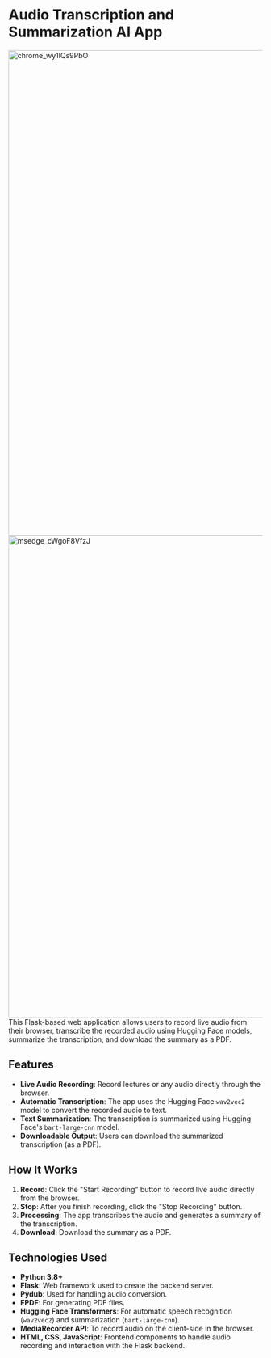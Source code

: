 # Audio Transcription and Summarization AI App
<img width="960" alt="chrome_wy1lQs9PbO" src="https://github.com/user-attachments/assets/1655c54e-8e1f-4c8a-8b5e-865c682c9885">
<img width="954" alt="msedge_cWgoF8VfzJ" src="https://github.com/user-attachments/assets/4b3d1920-a490-4224-a9a9-d3c5e70ed25c">
This Flask-based web application allows users to record live audio from their browser, transcribe the recorded audio using Hugging Face models, summarize the transcription, and download the summary as a PDF.

## Features
- **Live Audio Recording**: Record lectures or any audio directly through the browser.
- **Automatic Transcription**: The app uses the Hugging Face `wav2vec2` model to convert the recorded audio to text.
- **Text Summarization**: The transcription is summarized using Hugging Face's `bart-large-cnn` model.
- **Downloadable Output**: Users can download the summarized transcription (as a PDF).

## How It Works
1. **Record**: Click the "Start Recording" button to record live audio directly from the browser.
2. **Stop**: After you finish recording, click the "Stop Recording" button.
3. **Processing**: The app transcribes the audio and generates a summary of the transcription.
4. **Download**: Download the summary as a PDF.

## Technologies Used
- **Python 3.8+**
- **Flask**: Web framework used to create the backend server.
- **Pydub**: Used for handling audio conversion.
- **FPDF**: For generating PDF files.
- **Hugging Face Transformers**: For automatic speech recognition (`wav2vec2`) and summarization (`bart-large-cnn`).
- **MediaRecorder API**: To record audio on the client-side in the browser.
- **HTML, CSS, JavaScript**: Frontend components to handle audio recording and interaction with the Flask backend.


